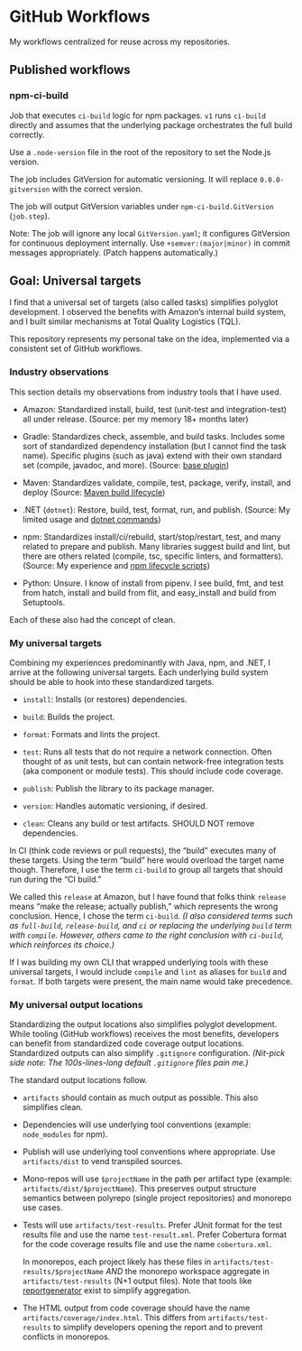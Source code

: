 # GitHub Workflows

My workflows centralized for reuse across my repositories.

## Published workflows

### npm-ci-build

Job that executes `ci-build` logic for npm packages.
`v1` runs `ci-build` directly and assumes that the underlying package orchestrates the full build correctly.

Use a `.node-version` file in the root of the repository to set the Node.js version.

The job includes GitVersion for automatic versioning.
It will replace `0.0.0-gitversion` with the correct version.

The job will output GitVersion variables under `npm-ci-build.GitVersion` (`job.step`).

Note: The job will ignore any local `GitVersion.yaml`; it configures GitVersion for continuous deployment internally.
Use `+semver:(major|minor)` in commit messages appropriately.
(Patch happens automatically.)

## Goal: Universal targets

I find that a universal set of targets (also called tasks) simplifies polyglot development.
I observed the benefits with Amazon’s internal build system, and I built similar mechanisms at Total Quality Logistics (TQL).

This repository represents my personal take on the idea, implemented via a consistent set of GitHub workflows.

### Industry observations

This section details my observations from industry tools that I have used.

- Amazon: Standardized install, build, test (unit-test and integration-test) all under release.
  (Source: per my memory 18+ months later)

- Gradle: Standardizes check, assemble, and build tasks.
  Includes some sort of standardized dependency installation (but I cannot find the task name).
  Specific plugins (such as java) extend with their own standard set (compile, javadoc, and more).
  (Source: [base plugin](https://docs.gradle.org/current/userguide/base_plugin.html))

- Maven: Standardizes validate, compile, test, package, verify, install, and deploy
  (Source: [Maven build lifecycle](https://maven.apache.org/guides/introduction/introduction-to-the-lifecycle.html))

- .NET (`dotnet`): Restore, build, test, format, run, and publish.
  (Source: My limited usage and [dotnet commands](https://learn.microsoft.com/en-us/dotnet/core/tools/dotnet))

- npm: Standardizes install/ci/rebuild, start/stop/restart, test, and many related to prepare and publish.
  Many libraries suggest build and lint, but there are others related (compile, tsc, specific linters, and formatters).
  (Source: My experience and [npm lifecycle scripts](https://docs.npmjs.com/cli/v10/using-npm/scripts))

- Python: Unsure.
  I know of install from pipenv.
  I see build, fmt, and test from hatch, install and build from flit, and easy_install and build from Setuptools.

Each of these also had the concept of clean.

### My universal targets

Combining my experiences predominantly with Java, npm, and .NET, I arrive at the following universal targets.
Each underlying build system should be able to hook into these standardized targets.

- `install`: Installs (or restores) dependencies.

- `build`: Builds the project.

- `format`: Formats and lints the project.

- `test`: Runs all tests that do not require a network connection.
  Often thought of as unit tests, but can contain network-free integration tests (aka component or module tests).
  This should include code coverage.

- `publish`: Publish the library to its package manager.

- `version`: Handles automatic versioning, if desired.

- `clean`: Cleans any build or test artifacts.
  SHOULD NOT remove dependencies.

In CI (think code reviews or pull requests), the “build” executes many of these targets.
Using the term “build” here would overload the target name though.
Therefore, I use the term `ci-build` to group all targets that should run during the “CI build.”

We called this `release` at Amazon, but I have found that folks think `release` means “make the release; actually publish,” which represents the wrong conclusion.
Hence, I chose the term `ci-build`.
_(I also considered terms such as `full-build`, `release-build`, and `ci` or replacing the underlying `build` term with `compile`.
However, others came to the right conclusion with `ci-build`, which reinforces its choice.)_

If I was building my own CLI that wrapped underlying tools with these universal targets, I would include `compile` and `lint` as aliases for `build` and `format`.
If both targets were present, the main name would take precedence.

### My universal output locations

Standardizing the output locations also simplifies polyglot development.
While tooling (GitHub workflows) receives the most benefits, developers can benefit from standardized code coverage output locations.
Standardized outputs can also simplify `.gitignore` configuration.
_(Nit-pick side note: The 100s-lines-long default `.gitignore` files pain me.)_

The standard output locations follow.

- `artifacts` should contain as much output as possible.
  This also simplifies clean.

- Dependencies will use underlying tool conventions (example: `node_modules` for npm).

- Publish will use underlying tool conventions where appropriate.
  Use `artifacts/dist` to vend transpiled sources.

- Mono-repos will use `$projectName` in the path per artifact type (example: `artifacts/dist/$projectName`).
  This preserves output structure semantics between polyrepo (single project repositories) and monorepo use cases.

- Tests will use `artifacts/test-results`.
  Prefer JUnit format for the test results file and use the name `test-result.xml`.
  Prefer Cobertura format for the code coverage results file and use the name `cobertura.xml`.

  In monorepos, each project likely has these files in `artifacts/test-results/$projectName` _AND_ the monorepo workspace aggregate in `artifacts/test-results` (N+1 output files).
  Note that tools like [reportgenerator](https://reportgenerator.io) exist to simplify aggregation.

- The HTML output from code coverage should have the name `artifacts/coverage/index.html`.
  This differs from `artifacts/test-results` to simplify developers opening the report and to prevent conflicts in monorepos.
